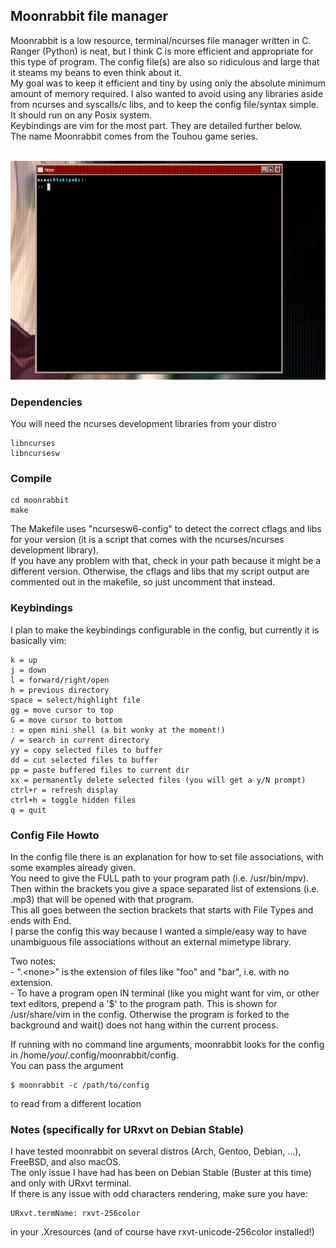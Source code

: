 ## Moonrabbit file manager  

Moonrabbit is a low resource, terminal/ncurses file manager written in C. Ranger (Python) is neat, but I think C is more efficient and appropriate for this type of program. The config file(s) are also so ridiculous and large that it steams my beans to even think about it.  
My goal was to keep it efficient and tiny by using only the absolute minimum amount of memory required. I also wanted to avoid using any libraries aside from ncurses and syscalls/c libs, and to keep the config file/syntax simple.  
It should run on any Posix system.  
Keybindings are vim for the most part. They are detailed further below.  
The name Moonrabbit comes from the Touhou game series.  

<br>
<img "align="center" height="350px" width="auto" src="vid/moonrabbit.gif">  

### Dependencies  
You will need the ncurses development libraries from your distro  

    libncurses  
    libncursesw  
    
### Compile

	cd moonrabbit
    make

The Makefile uses "ncursesw6-config" to detect the correct cflags and libs for your version (it is a script that comes with the ncurses/ncurses development library).  
If you have any problem with that, check in your path because it might be a different version. Otherwise, the cflags and libs that my script output are commented out in the makefile, so just uncomment that instead.  


### Keybindings  
I plan to make the keybindings configurable in the config, but currently it is basically vim:  
    
    k = up  
    j = down  
    l = forward/right/open  
    h = previous directory  
    space = select/highlight file  
    gg = move cursor to top  
    G = move cursor to bottom  
    : = open mini shell (a bit wonky at the moment!)  
    / = search in current directory  
    yy = copy selected files to buffer  
    dd = cut selected files to buffer  
    pp = paste buffered files to current dir  
    xx = permanently delete selected files (you will get a y/N prompt)  
    ctrl+r = refresh display  
    ctrl+h = toggle hidden files  
    q = quit  
    

### Config File Howto  
In the config file there is an explanation for how to set file associations, with some examples already given.  
You need to give the FULL path to your program path (i.e. /usr/bin/mpv).  
Then within the brackets you give a space separated list of extensions (i.e. .mp3) that will be opened with that program.  
This all goes between the section brackets that starts with File Types and ends with End.  
I parse the config this way because I wanted a simple/easy way to have unambiguous file associations without an external mimetype library.  

Two notes:  
    - ".\<none>" is the extension of files like "foo" and "bar", i.e. with no extension.  
    - To have a program open IN terminal (like you might want for vim, or other text editors, prepend a '$' to the program path. This is shown for /usr/share/vim in the config. Otherwise the program is forked to the background and wait() does not hang within the current process.

If running with no command line arguments, moonrabbit looks for the config in /home/*you*/.config/moonrabbit/config.  
You can pass the argument  

    $ moonrabbit -c /path/to/config  
    
to read from a different location

### Notes (specifically for URxvt on Debian Stable)
I have tested moonrabbit on several distros (Arch, Gentoo, Debian, ...), FreeBSD, and also macOS.  
The only issue I have had has been on Debian Stable (Buster at this time) and only with URxvt terminal.  
If there is any issue with odd characters rendering, make sure you have:  

    URxvt.termName: rxvt-256color  
    
in your .Xresources (and of course have rxvt-unicode-256color installed!)


